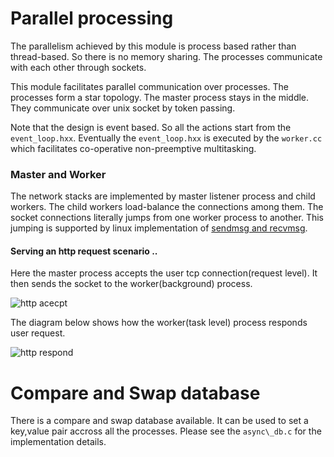 
Parallel processing
===================

The parallelism achieved by this module is process based rather than thread-based. So there is no memory sharing. The processes communicate with each other through sockets.

This module facilitates parallel communication over processes. The processes form a star topology. The master process stays in the middle. They communicate over unix socket by token passing.

Note that the design is event based. So all the actions start from the `event_loop.hxx`. Eventually the `event_loop.hxx` is executed by the `worker.cc` which facilitates co-operative non-preemptive multitasking.

### Master and Worker

The network stacks are implemented by master listener process and child workers. The child workers load-balance the connections among them. The socket connections literally jumps from one worker process to another. This jumping is supported by linux implementation of [sendmsg and recvmsg](http://linux.die.net/man/2/sendmsg). 

#### Serving an http request scenario ..

Here the master process accepts the user tcp connection(request level). It then sends the socket to the worker(background) process.

![http acecpt](https://cloud.githubusercontent.com/assets/973414/15868199/824f41e2-2c9b-11e6-8b40-eea0bec8be0b.jpg)

The diagram below shows how the worker(task level) process responds user request.

![http respond](https://cloud.githubusercontent.com/assets/973414/15868500/f2fd194a-2c9c-11e6-8665-5b1827a4b1a0.jpg)

Compare and Swap database
==========================

There is a compare and swap database available. It can be used to set a key,value pair accross all the processes. Please see the `async\_db.c` for the implementation details.


